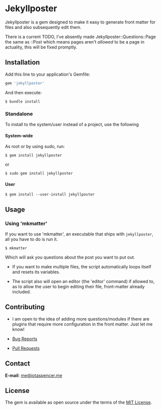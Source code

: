# Jekyllposter

Jekyllposter is a gem designed to make it easy to generate front matter for files and also subsequently edit them.

There is a current TODO, I've absently made Jekyllposter::Questions::Page the same as ::Post which means pages aren't *allowed* to be a page in actuality, this will be fixed promptly.

## Installation

Add this line to your application's Gemfile:

```ruby
gem 'jekyllposter'
```

And then execute:

    $ bundle install

### Standalone

To install to the system/user instead of a project, use the following

#### System-wide
As root or by using sudo, run:

```$ gem install jekyllposter```

or

```$ sudo gem install jekyllposter```

#### User

```$ gem install --user-install jekyllposter```

## Usage

### Using 'mkmatter'

If you want to use 'mkmatter', an executable that ships with `jekyllposter`, all you have to do is run it.

```
$ mkmatter
```

Which will ask you questions about the post you want to put out.

* If you want to make multiple files, the script automatically loops itself and resets its variables.

* The script also will open an editor (the 'editor' command) if allowed to, as to allow the user to begin editing their file, front-matter already included.

## Contributing

* I am open to the idea of adding more questions/modules if there are plugins that require more configuration in the front matter. Just let me know!

* [Bug Reports](https://github.com/IotaSpencer/jekyllposter/issues)
* [Pull Requests](https://github.com/IotaSpencer/jekyllposter/pulls)

## Contact

**E-mail**: [me@iotaspencer.me](mailto:me@iotaspencer.me)

## License

The gem is available as open source under the terms of the [MIT License](https://opensource.org/licenses/MIT).
